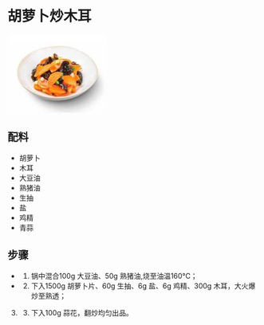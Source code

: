 # 胡萝卜炒木耳

![胡萝卜炒木耳](../images/胡萝卜炒木耳.jpg)


## 配料

- 胡萝卜
- 木耳
- 大豆油
- 熟猪油
- 生抽
- 盐
- 鸡精
- 青蒜

## 步骤

- 1. 锅中混合100g 大豆油、50g 熟猪油,烧至油温160℃；
- 2. 下入1500g 胡萝卜片、60g 生抽、6g 盐、6g 鸡精、300g 木耳，大火爆炒至熟透；
3. 3. 下入100g 蒜花，翻炒均匀出品。
